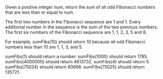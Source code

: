 Given a positive integer num, return the sum of all odd Fibonacci numbers that are less than or equal to num.

The first two numbers in the Fibonacci sequence are 1 and 1. Every additional number in the sequence is the sum of the two previous numbers. The first six numbers of the Fibonacci sequence are 1, 1, 2, 3, 5 and 8.

For example, sumFibs(10) should return 10 because all odd Fibonacci numbers less than 10 are 1, 1, 3, and 5.

sumFibs(1) should return a number.
sumFibs(1000) should return 1785.
sumFibs(4000000) should return 4613732.
sumFibs(4) should return 5.
sumFibs(75024) should return 60696.
sumFibs(75025) should return 135721.
